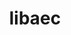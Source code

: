 ---
title: "libaec"
layout: cache
categories: [package, develop-2024-01-28]
meta: {"versions": ["1.0.6"], "compilers": ["cce@=15.0.1", "gcc@=10.3.0", "gcc@=11.1.0", "gcc@=11.4.0", "gcc@=7.3.1", "gcc@=9.4.0", "oneapi@=2024.0.0"], "oss": ["amzn2", "rhel8", "sle_hpc15", "ubuntu20.04", "ubuntu22.04"], "platforms": ["linux"], "targets": ["aarch64", "neoverse_n1", "neoverse_v1", "neoverse_v2", "ppc64le", "x86_64_v3", "x86_64_v4", "zen4"], "stacks": ["aws-isc", "aws-isc-aarch64", "data-vis-sdk", "e4s", "e4s-cray-rhel", "e4s-cray-sles", "e4s-neoverse-v2", "e4s-neoverse_v1", "e4s-oneapi", "e4s-power", "e4s-rocm-external", "root"], "num_specs": 12, "num_specs_by_stack": {"aws-isc-aarch64": 2, "root": 12, "aws-isc": 1, "e4s-cray-rhel": 1, "e4s-cray-sles": 1, "e4s-neoverse_v1": 1, "e4s-power": 1, "data-vis-sdk": 2, "e4s-rocm-external": 1, "e4s": 1, "e4s-neoverse-v2": 1, "e4s-oneapi": 1}}
spec_details: [{"hash": "x4iwjgcilexfye7nwjddmushufsnrf3f", "compiler": "gcc@=7.3.1", "versions": ["1.0.6"], "os": "amzn2", "platform": "linux", "target": "aarch64", "variants": ["build_system=cmake", "build_type=Release", "generator=make", "~ipo", "+shared"], "stacks": ["aws-isc-aarch64", "root"], "size": "-", "tarball": "https://binaries.spack.io/releases/develop-2024-01-28/build_cache/linux-amzn2-aarch64/gcc-7.3.1/libaec-1.0.6/linux-amzn2-aarch64-gcc-7.3.1-libaec-1.0.6-x4iwjgcilexfye7nwjddmushufsnrf3f.spack"}, {"hash": "a3vd5lb2hp4rq37rcwrsatrcj6h7auk7", "compiler": "gcc@=7.3.1", "versions": ["1.0.6"], "os": "amzn2", "platform": "linux", "target": "neoverse_n1", "variants": ["build_system=cmake", "build_type=Release", "generator=make", "~ipo", "+shared"], "stacks": ["aws-isc-aarch64", "root"], "size": "-", "tarball": "https://binaries.spack.io/releases/develop-2024-01-28/build_cache/linux-amzn2-neoverse_n1/gcc-7.3.1/libaec-1.0.6/linux-amzn2-neoverse_n1-gcc-7.3.1-libaec-1.0.6-a3vd5lb2hp4rq37rcwrsatrcj6h7auk7.spack"}, {"hash": "qzidojb44h374uti2pfcuzyfrnoa5jnv", "compiler": "gcc@=7.3.1", "versions": ["1.0.6"], "os": "amzn2", "platform": "linux", "target": "x86_64_v3", "variants": ["build_system=cmake", "build_type=Release", "generator=make", "~ipo", "+shared"], "stacks": ["aws-isc", "root"], "size": "-", "tarball": "https://binaries.spack.io/releases/develop-2024-01-28/build_cache/linux-amzn2-x86_64_v3/gcc-7.3.1/libaec-1.0.6/linux-amzn2-x86_64_v3-gcc-7.3.1-libaec-1.0.6-qzidojb44h374uti2pfcuzyfrnoa5jnv.spack"}, {"hash": "r6kmyzy6lwrwg2z5owqrltk6urknemi5", "compiler": "cce@=15.0.1", "versions": ["1.0.6"], "os": "rhel8", "platform": "linux", "target": "zen4", "variants": ["build_system=cmake", "build_type=Release", "generator=make", "~ipo", "+shared"], "stacks": ["e4s-cray-rhel", "root"], "size": "-", "tarball": "https://binaries.spack.io/releases/develop-2024-01-28/build_cache/linux-rhel8-zen4/cce-15.0.1/libaec-1.0.6/linux-rhel8-zen4-cce-15.0.1-libaec-1.0.6-r6kmyzy6lwrwg2z5owqrltk6urknemi5.spack"}, {"hash": "55cb62usg2nglkq5cxxfncsbj2uydkhl", "compiler": "gcc@=10.3.0", "versions": ["1.0.6"], "os": "sle_hpc15", "platform": "linux", "target": "x86_64_v4", "variants": ["build_system=cmake", "build_type=Release", "generator=make", "~ipo", "+shared"], "stacks": ["root", "e4s-cray-sles"], "size": "-", "tarball": "https://binaries.spack.io/releases/develop-2024-01-28/build_cache/linux-sle_hpc15-x86_64_v4/gcc-10.3.0/libaec-1.0.6/linux-sle_hpc15-x86_64_v4-gcc-10.3.0-libaec-1.0.6-55cb62usg2nglkq5cxxfncsbj2uydkhl.spack"}, {"hash": "ol7edet7r6w65nccjf4iqtv4mkg6bhfy", "compiler": "gcc@=11.4.0", "versions": ["1.0.6"], "os": "ubuntu20.04", "platform": "linux", "target": "neoverse_v1", "variants": ["build_system=cmake", "build_type=Release", "generator=make", "~ipo", "+shared"], "stacks": ["root", "e4s-neoverse_v1"], "size": "-", "tarball": "https://binaries.spack.io/releases/develop-2024-01-28/build_cache/linux-ubuntu20.04-neoverse_v1/gcc-11.4.0/libaec-1.0.6/linux-ubuntu20.04-neoverse_v1-gcc-11.4.0-libaec-1.0.6-ol7edet7r6w65nccjf4iqtv4mkg6bhfy.spack"}, {"hash": "usdb56fawpxtzcmi57lw2jzpyaccbsa2", "compiler": "gcc@=9.4.0", "versions": ["1.0.6"], "os": "ubuntu20.04", "platform": "linux", "target": "ppc64le", "variants": ["build_system=cmake", "build_type=Release", "generator=make", "~ipo", "+shared"], "stacks": ["root", "e4s-power"], "size": "-", "tarball": "https://binaries.spack.io/releases/develop-2024-01-28/build_cache/linux-ubuntu20.04-ppc64le/gcc-9.4.0/libaec-1.0.6/linux-ubuntu20.04-ppc64le-gcc-9.4.0-libaec-1.0.6-usdb56fawpxtzcmi57lw2jzpyaccbsa2.spack"}, {"hash": "ygi3nrofpgb7hubrtgpodopm5xvoe7dg", "compiler": "gcc@=11.1.0", "versions": ["1.0.6"], "os": "ubuntu20.04", "platform": "linux", "target": "x86_64_v3", "variants": ["build_system=cmake", "build_type=Release", "generator=make", "~ipo", "+shared"], "stacks": ["data-vis-sdk", "root"], "size": "-", "tarball": "https://binaries.spack.io/releases/develop-2024-01-28/build_cache/linux-ubuntu20.04-x86_64_v3/gcc-11.1.0/libaec-1.0.6/linux-ubuntu20.04-x86_64_v3-gcc-11.1.0-libaec-1.0.6-ygi3nrofpgb7hubrtgpodopm5xvoe7dg.spack"}, {"hash": "7tg4lrjhecz5k2qcn7s7fzdyjffmdjqo", "compiler": "gcc@=11.1.0", "versions": ["1.0.6"], "os": "ubuntu20.04", "platform": "linux", "target": "x86_64_v3", "variants": ["build_system=cmake", "build_type=Release", "generator=make", "~ipo", "+shared"], "stacks": ["data-vis-sdk", "root"], "size": "-", "tarball": "https://binaries.spack.io/releases/develop-2024-01-28/build_cache/linux-ubuntu20.04-x86_64_v3/gcc-11.1.0/libaec-1.0.6/linux-ubuntu20.04-x86_64_v3-gcc-11.1.0-libaec-1.0.6-7tg4lrjhecz5k2qcn7s7fzdyjffmdjqo.spack"}, {"hash": "7fozkhx742mkku2e7lacve3swktvn3he", "compiler": "gcc@=11.4.0", "versions": ["1.0.6"], "os": "ubuntu20.04", "platform": "linux", "target": "x86_64_v3", "variants": ["build_system=cmake", "build_type=Release", "generator=make", "~ipo", "+shared"], "stacks": ["e4s-rocm-external", "root", "e4s"], "size": "-", "tarball": "https://binaries.spack.io/releases/develop-2024-01-28/build_cache/linux-ubuntu20.04-x86_64_v3/gcc-11.4.0/libaec-1.0.6/linux-ubuntu20.04-x86_64_v3-gcc-11.4.0-libaec-1.0.6-7fozkhx742mkku2e7lacve3swktvn3he.spack"}, {"hash": "iv3niis2hly6tsq2hzy5m2bzf5qijiag", "compiler": "gcc@=11.4.0", "versions": ["1.0.6"], "os": "ubuntu22.04", "platform": "linux", "target": "neoverse_v2", "variants": ["build_system=cmake", "build_type=Release", "generator=make", "~ipo", "+shared"], "stacks": ["e4s-neoverse-v2", "root"], "size": "-", "tarball": "https://binaries.spack.io/releases/develop-2024-01-28/build_cache/linux-ubuntu22.04-neoverse_v2/gcc-11.4.0/libaec-1.0.6/linux-ubuntu22.04-neoverse_v2-gcc-11.4.0-libaec-1.0.6-iv3niis2hly6tsq2hzy5m2bzf5qijiag.spack"}, {"hash": "gdapwuyewxpl43saktqkr6imwajjolk5", "compiler": "oneapi@=2024.0.0", "versions": ["1.0.6"], "os": "ubuntu22.04", "platform": "linux", "target": "x86_64_v3", "variants": ["build_system=cmake", "build_type=Release", "generator=make", "~ipo", "+shared"], "stacks": ["root", "e4s-oneapi"], "size": "-", "tarball": "https://binaries.spack.io/releases/develop-2024-01-28/build_cache/linux-ubuntu22.04-x86_64_v3/oneapi-2024.0.0/libaec-1.0.6/linux-ubuntu22.04-x86_64_v3-oneapi-2024.0.0-libaec-1.0.6-gdapwuyewxpl43saktqkr6imwajjolk5.spack"}]
---
